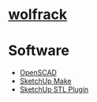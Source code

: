 # [wolfrack][]


# Software

- [OpenSCAD](http://openscad.org)
- [SketchUp Make](https://www.sketchup.com/download/make)
- [SketchUp STL Plugin](https://extensions.sketchup.com/en/content/sketchup-stl)


[wolfrack]: http://github.com/besi/wolfrack
